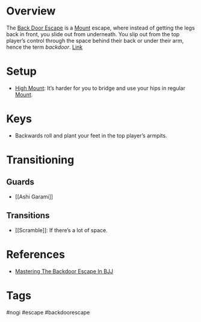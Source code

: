 # Overview
The <u>Back Door Escape</u> is a [Mount](obsidian://open?vault=Obsidian-BJJ-Notes&file=Positions%2FMount) escape, where instead of getting the legs back in front, you slide out from underneath. You slip out from the top player’s control through the space behind their back or under their arm, hence the term *backdoor*. [Link](https://www.youtube.com/watch?v=Psv5a2iiQbA)
# Setup
- [High Mount](obsidian://open?vault=Obsidian-BJJ-Notes&file=Positions%2FHigh%20Mount): It’s harder for you to bridge and use your hips in regular [Mount](obsidian://open?vault=Obsidian-BJJ-Notes&file=Positions%2FMount).
# Keys
- Backwards roll and plant your feet in the top player’s armpits.
# Transitioning
## Guards
- [[Ashi Garami]]
## Transitions
- [[Scramble]]: If there’s a lot of space.
# References
- [Mastering The Backdoor Escape In BJJ](https://evolve-mma.com/blog/mastering-the-backdoor-escape-in-bjj/)
# Tags
#nogi #escape #backdoorescape